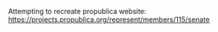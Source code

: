 Attempting to recreate propublica website: https://projects.propublica.org/represent/members/115/senate
